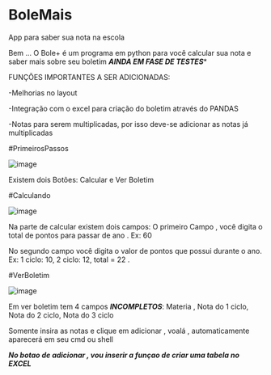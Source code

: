 

# BoleMais
App para saber sua nota na escola

Bem ... O Bole+ é um programa em python para você calcular sua nota e saber mais sobre seu boletim
***AINDA EM FASE DE TESTES****

FUNÇÕES IMPORTANTES A SER ADICIONADAS:

-Melhorias no layout

-Integração com o excel para criação do boletim através do PANDAS

-Notas para serem multiplicadas, por isso deve-se adicionar as notas já multiplicadas

#PrimeirosPassos

![image](https://user-images.githubusercontent.com/76263577/171697610-0ff8fc4d-00f6-4f4e-8065-7b08d7d40704.png)

Existem dois Botões: Calcular e Ver Boletim

#Calculando

![image](https://user-images.githubusercontent.com/76263577/171697887-cf521d37-db5f-40cd-9909-d19418839117.png)

Na parte de calcular existem dois campos: O primeiro Campo , você digita o total de pontos para passar de ano . Ex: 60

No segundo campo você digita o valor de pontos que possui durante o ano. Ex: 1 ciclo: 10, 2 ciclo: 12, total = 22 .

#VerBoletim

![image](https://user-images.githubusercontent.com/76263577/171698514-7fbdfde1-57c0-4d85-96f6-beaccf7270b2.png)

Em ver boletim tem 4 campos ***INCOMPLETOS***: Materia , Nota do 1 ciclo, Nota do 2 ciclo, Nota do 3 ciclo

Somente insira as notas e clique em adicionar , voalá , automaticamente aparecerá em seu cmd ou shell

***No botao de adicionar , vou inserir a funçao de criar uma tabela no EXCEL***
